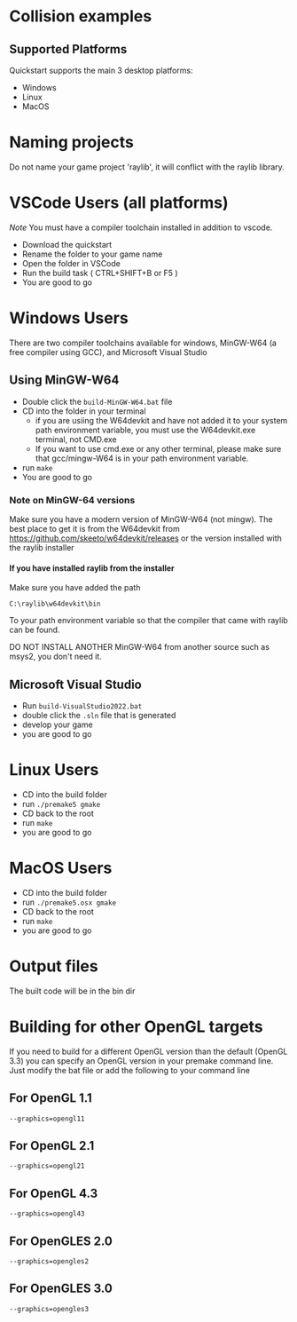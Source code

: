 # Collision examples

## Supported Platforms

Quickstart supports the main 3 desktop platforms:

- Windows
- Linux
- MacOS

# Naming projects

Do not name your game project 'raylib', it will conflict with the raylib library.

# VSCode Users (all platforms)

_Note_ You must have a compiler toolchain installed in addition to vscode.

- Download the quickstart
- Rename the folder to your game name
- Open the folder in VSCode
- Run the build task ( CTRL+SHIFT+B or F5 )
- You are good to go

# Windows Users

There are two compiler toolchains available for windows, MinGW-W64 (a free compiler using GCC), and Microsoft Visual Studio

## Using MinGW-W64

- Double click the `build-MinGW-W64.bat` file
- CD into the folder in your terminal
  - if you are usiing the W64devkit and have not added it to your system path environment variable, you must use the W64devkit.exe terminal, not CMD.exe
  - If you want to use cmd.exe or any other terminal, please make sure that gcc/mingw-W64 is in your path environment variable.
- run `make`
- You are good to go

### Note on MinGW-64 versions

Make sure you have a modern version of MinGW-W64 (not mingw).
The best place to get it is from the W64devkit from
https://github.com/skeeto/w64devkit/releases
or the version installed with the raylib installer

#### If you have installed raylib from the installer

Make sure you have added the path

`C:\raylib\w64devkit\bin`

To your path environment variable so that the compiler that came with raylib can be found.

DO NOT INSTALL ANOTHER MinGW-W64 from another source such as msys2, you don't need it.

## Microsoft Visual Studio

- Run `build-VisualStudio2022.bat`
- double click the `.sln` file that is generated
- develop your game
- you are good to go

# Linux Users

- CD into the build folder
- run `./premake5 gmake`
- CD back to the root
- run `make`
- you are good to go

# MacOS Users

- CD into the build folder
- run `./premake5.osx gmake`
- CD back to the root
- run `make`
- you are good to go

# Output files

The built code will be in the bin dir

# Building for other OpenGL targets

If you need to build for a different OpenGL version than the default (OpenGL 3.3) you can specify an OpenGL version in your premake command line. Just modify the bat file or add the following to your command line

## For OpenGL 1.1

`--graphics=opengl11`

## For OpenGL 2.1

`--graphics=opengl21`

## For OpenGL 4.3

`--graphics=opengl43`

## For OpenGLES 2.0

`--graphics=opengles2`

## For OpenGLES 3.0

`--graphics=opengles3`
